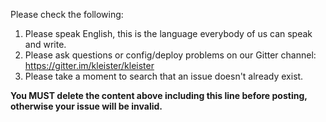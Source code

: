 Please check the following:

1. Please speak English, this is the language everybody of us can speak and write.
2. Please ask questions or config/deploy problems on our Gitter channel: https://gitter.im/kleister/kleister
3. Please take a moment to search that an issue doesn't already exist.

**You MUST delete the content above including this line before posting, otherwise your issue will be invalid.**
